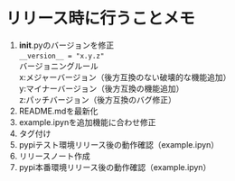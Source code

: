 # リリース時に行うことメモ

1. __init__.pyのバージョンを修正  
`__version__ = "x.y.z"`  
バージョニングルール  
x:メジャーバージョン（後方互換のない破壊的な機能追加）  
y:マイナーバージョン（後方互換の機能追加）  
z:パッチバージョン（後方互換のバグ修正）
2. README.mdを最新化
3. example.ipynを追加機能に合わせ修正
4. タグ付け
5. pypiテスト環境リリース後の動作確認（example.ipyn）
6. リリースノート作成
7. pypi本番環境リリース後の動作確認（example.ipyn）
